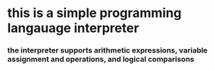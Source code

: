 # this is a simple programming langauage interpreter
### the interpreter supports arithmetic expressions, variable assignment and operations, and logical comparisons